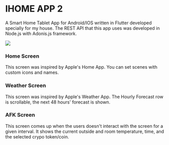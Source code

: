 # IHOME APP 2
A Smart Home Tablet App for Android/IOS written in Flutter developed specially for my house. The REST API that this app uses was developed in Node.js with Adonis.js framework. 


![](https://github.com/G33RY/ihome-app-2.0/blob/master/yj0bAXB.gif)

### Home Screen
This screen was inspired by Apple's Home App. You can set scenes with custom icons and names. 

### Weather Screen
This screen was inspired by Apple's Weather App. The Hourly Forecast row is scrollable, the next 48 hours' forecast is shown. 


### AFK Screen
This screen comes up when the users doesn't interact with the screen for a given interval. 
It shows the current outside and room temperature, time, and the selected crypo token/coin. 

